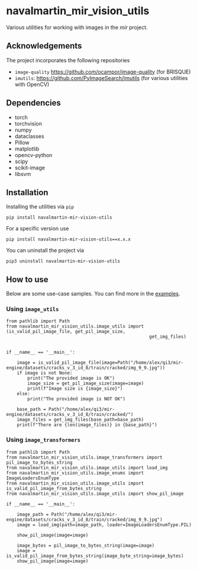 # navalmartin_mir_vision_utils

Various utilities for working with images in the _mir_ project. 

## Acknowledgements 

The project incorporates the following repositories

- ```image-quality``` https://github.com/ocampor/image-quality (for BRISQUE)
- ```imutils```: https://github.com/PyImageSearch/imutils (for various utilities with OpenCV)

## Dependencies

- torch
- torchvision
- numpy
- dataclasses
- Pillow
- matplotlib
- opencv-python
- scipy
- scikit-image
- libsvm

## Installation

Installing the utilities via ```pip```

```
pip install navalmartin-mir-vision-utils
```

For a specific version use

```
pip install navalmartin-mir-vision-utils==x.x.x
```

You can uninstall the project via

```commandline
pip3 uninstall navalmartin-mir-vision-utils
```

## How to use

Below are some use-case samples. You can find more in the <a href="./src/navalmartin_mir_vision_utils/examples">examples</a>.

### Using ```image_utils```

```
from pathlib import Path
from navalmartin_mir_vision_utils.image_utils import (is_valid_pil_image_file, get_pil_image_size,
                                                      get_img_files)


if __name__ == '__main__':

    image = is_valid_pil_image_file(image=Path("/home/alex/qi3/mir-engine/datasets/cracks_v_3_id_8/train/cracked/img_9_9.jpg"))
    if image is not None:
        print("The provided image is OK")
        image_size = get_pil_image_size(image=image)
        print(f"Image size is {image_size}")
    else:
        print("The provided image is NOT OK")

    base_path = Path("/home/alex/qi3/mir-engine/datasets/cracks_v_3_id_8/train/cracked/")
    image_files = get_img_files(base_path=base_path)
    print(f"There are {len(image_files)} in {base_path}")
```

### Using ```image_transformers```

```
from pathlib import Path
from navalmartin_mir_vision_utils.image_transformers import pil_image_to_bytes_string
from navalmartin_mir_vision_utils.image_utils import load_img
from navalmartin_mir_vision_utils.image_enums import ImageLoadersEnumType
from navalmartin_mir_vision_utils.image_utils import is_valid_pil_image_from_bytes_string
from navalmartin_mir_vision_utils.image_utils import show_pil_image

if __name__ == '__main__':

    image_path = Path("/home/alex/qi3/mir-engine/datasets/cracks_v_3_id_8/train/cracked/img_9_9.jpg")
    image = load_img(path=image_path, loader=ImageLoadersEnumType.PIL)

    show_pil_image(image=image)

    image_bytes = pil_image_to_bytes_string(image=image)
    image = is_valid_pil_image_from_bytes_string(image_byte_string=image_bytes)
    show_pil_image(image=image)
```
